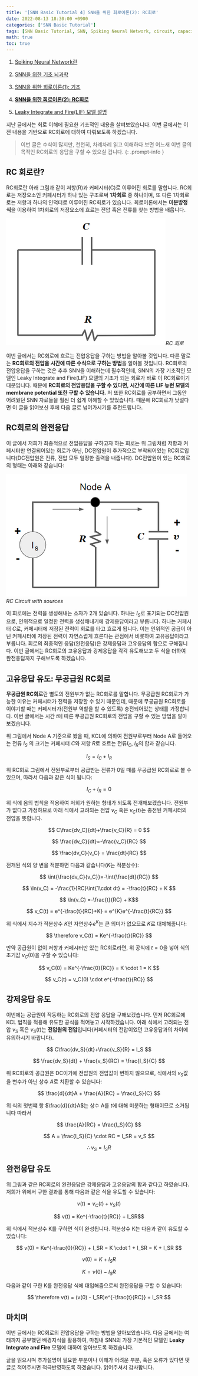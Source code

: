 ```yaml
---
title: '[SNN Basic Tutorial 4] SNN을 위한 회로이론(2): RC회로'
date: 2022-08-13 18:30:00 +0900
categories: ['SNN Basic Tutorial']
tags: [SNN Basic Tutorial, SNN, Spiking Neural Network, circuit, capacitor, rc circuit] # TAG names should always be lowercase
math: true
toc: true
---
```


1. [Spiking Neural Network란](https://jinprelude.github.io/posts/SNN-Basic-Tutorial-1-Spiking-Neural-Network%EB%9E%80/)

2. [SNN을 위한 기초 뇌과학](https://jinprelude.github.io/posts/SNN-Basic-Tutorial-2-SNN%EC%9D%84-%EC%9C%84%ED%95%9C-%EA%B8%B0%EC%B4%88-%EB%87%8C%EA%B3%BC%ED%95%99/)

3. [SNN을 위한 회로이론(1): 기초](https://jinprelude.github.io/posts/SNN-Basic-Tutorial-3-SNN%EC%9D%84-%EC%9C%84%ED%95%9C-%ED%9A%8C%EB%A1%9C%EC%9D%B4%EB%A1%A0(1)-%EA%B8%B0%EC%B4%88/)

4. **[SNN을 위한 회로이론(2): RC회로](https://jinprelude.github.io/posts/SNN-Basic-Tutorial-4-SNN%EC%9D%84-%EC%9C%84%ED%95%9C-%ED%9A%8C%EB%A1%9C%EC%9D%B4%EB%A1%A0(2)-RC%ED%9A%8C%EB%A1%9C/)**

5. [Leaky Integrate and Fire(LIF) 모델 설명](https://jinprelude.github.io/posts/SNN-Basic-Tutorial-5-Leaky-Integrate-and-Fire-%EB%AA%A8%EB%8D%B8-%EC%84%A4%EB%AA%85/)

지난 글에서는 회로 이해에 필요한 기초적인 내용을 살펴보았습니다. 이번 글에서는 이전 내용을 기반으로 RC회로에 대하여 다뤄보도록 하겠습니다.

> 이번 글은 수식이 많지만, 천천히, 차례차례 읽고 이해하다 보면 어느새 이번 글의 목적인 RC회로의 응답을 구할 수 있으실 겁니다.
{: .prompt-info }

## **RC 회로란?**
RC회로란 아래 그림과 같이 저항(R)과 커페시터(C)로 이루어진 회로를 말합니다. RC회로는 저장요소인 커페시터가 하나 있는 구조로써 **1차회로** 중 하나이며, 또 다른 1차회로로는 저항과 하나의 인덕터로 이루어진 RC회로가 있습니다. 회로이론에서는 **미분방정식**을 이용하여 1차회로의 저장요소에 흐르는 전압 혹은 전류를 찾는 방법을 배웁니다. 

!["RC Circuit"](/assets/img/post/2022-08-13/rc_circuit_no_source.PNG)_RC 회로_

이번 글에서는 RC회로에 흐르는 전압응답을 구하는 방법을 알아볼 것입니다. 다른 말로는 **RC회로의 전압을 시간에 따른 수식으로 구하는 방법**을 알아볼 것입니다. RC회로의 전압응답을 구하는 것은 추후 SNN을 이해하는데 필수적인데, SNN의 가장 기초적인 모델인 Leaky Integrate and Fire(LIF) 모델의 기초가 되는 회로가 바로 이 RC회로이기 때문입니다. 때문에 **RC회로의 전압응답을 구할 수 있다면, 시간에 따른 LIF 뉴런 모델의 membrane potential 또한 구할 수 있습니다.** 저 또한 RC회로를 공부하면서 그동안 어려웠던 SNN 자료들을 훨씬 더 쉽게 이해할 수 있었습니다. 때문에 RC회로가 낮설다면 이 글을 읽어보신 후에 다음 글로 넘어가시기를 추천드립니다.


## **RC회로의 완전응답**

이 글에서 저희가 최종적으로 전압응답을 구하고자 하는 회로는 위 그림처럼 저항과 커페시터만 연결되어있는 회로가 아닌, DC전압원이 추가적으로 부착되어있는 RC회로입니다(DC전압원은 전류, 전압 모두 일정한 출력을 내줍니다). DC전압원이 있는 RC회로의 형태는 아래와 같습니다:

![RC Circuit with source](/assets/img/post/2022-08-13/rc_circuit_source.PNG)_RC Circuit with sources_

이 회로에는 전력을 생성해내는 소자가 2개 있습니다. 하나는 $I_S$로 표기되는 DC전압원으로, 인위적으로 일정한 전력을 생성해내기에 강제응답이라고 부릅니다. 하나는 커페시터 $C$로, 커페시터에 저장된 전력이 회로를 타고 흐르게 됩니다. 이는 인위적인 공급이 아닌 커페시터에 저장된 전력이 자연스럽게 흐른다는 관점에서 비롯하여 고유응답이라고 부릅니다. 회로의 최종적인 응답(완전응답)은 강제응답과 고유응답의 합으로 구해집니다. 이번 글에서는 RC회로의 고유응답과 강제응답을 각각 유도해보고 두 식을 더하여 완전응답까지 구해보도록 하겠습니다.


## **고유응답 유도: 무공급원 RC회로**
**무공급원 RC회로**란 별도의 전원부가 없는 RC회로를 말합니다. 무공급원 RC회로가 가능한 이유는 커페시터가 전력을 저장할 수 있기 때문인데, 때문에 무공급원 RC회로를 이야기할 때는 커페시터가(전원부 역할을 할 수 있도록) 충전되어있는 상태를 가정합니다. 이번 글에서는 시간 $t$에 따른 무공급원 RC회로의 전압을 구할 수 있는 방법을 알아보겠습니다.

위 그림에서 Node A 기준으로 봤을 때, KCL에 의하여 전원부로부터 Node A로 들어오는 전류 $I_S$ 의 크기는 커페시터 $C$와 저항 $R$로 흐르는 전류$I_C$, $I_R$의 합과 같습니다. 

$$ I_S = I_C + I_R $$

위 RC회로 그림에서 전원부로부터 공급받는 전류가 0일 때를 무공급원 RC회로로 볼 수 있으며, 따라서 다음과 같은 식이 됩니다:

$$ I_C + I_R = 0 $$

위 식에 옴의 법칙을 적용하여 저희가 원하는 형태가 되도록 전개해보겠습니다. 전원부가 없다고 가정하므로 아래 식에서 고려되는 전압 $v_C$ 혹은 $v_C(t)$는 충전된 커페시터의 전압을 뜻합니다.

$$ C\frac{dv_C}{dt}+\frac{v_C}{R} = 0 $$

$$ \frac{dv_C}{dt}=-\frac{v_C}{RC} $$

$$ \frac{dv_C}{v_C} = \frac{dt}{RC} $$

전개된 식의 양 변을 적분하면 다음과 같습니다($K$는 적분상수):

$$ \int{\frac{dv_C}{v_C}}=-\int{\frac{dt}{RC}} $$

$$ \ln(v_C) = -\frac{1}{RC}\int{1\cdot dt} = -\frac{t}{RC} + K $$

$$ \ln(v_C) =-\frac{t}{RC} + K$$

$$ v_C(t) = e^{-\frac{t}{RC}+K} = e^{K}e^{-\frac{t}{RC}} $$

위 식에서 지수가 적분상수 $K$인 자연상수$e^K$는 큰 의미가 없으므로 $K$로 대체해줍니다:

$$ \therefore v_C(t) = Ke^{-\frac{t}{RC}} $$

만약 공급원이 없이 저항과 커페시터만 있는 RC회로라면, 위 공식에 $t=0$을 넣어 식의 초기값 $v_C(0)$을 구할 수 있습니다:

$$ v_C(0) = Ke^{-\frac{0}{RC}} = K \cdot 1 = K $$

$$  v_C(t) = v_C(0) \cdot e^{-\frac{t}{RC}} $$

## **강제응답 유도**

이번에는 공급원이 작동하는 RC회로의 전압 응답을 구해보겠습니다. 먼저 RC회로에 KCL 법칙을 적용해 유도한 공식을 적어놓고 시작하겠습니다. 아래 식에서 고려되는 전압 $v_S$ 혹은 $v_S(t)$는 **전압원의 전압**입니다(커페시터의 전압이었던 고유응답과의 차이에 유의하시기 바랍니다).

$$ C\frac{dv_S}{dt}+\frac{v_S}{R} = I_S $$

$$ \frac{dv_S}{dt} + \frac{v_S}{RC} = \frac{I_S}{C} $$

위 RC회로의 공급원은 DC이기에 전압원의 전압값이 변하지 않으므로, 식에서의 $v_S$값을 변수가 아닌 상수 $A$로 치환할 수 있습니다:

$$ \frac{d}{dt}A + \frac{A}{RC} = \frac{I_S}{C} $$

위 식의 첫번쨰 항 $\frac{d}{dt}A$는 상수 A를 $t$에 대해 미분하는 형태이므로 소거됩니다 따라서

$$ \frac{A}{RC} = \frac{I_S}{C} $$

$$ A = \frac{I_S}{C} \cdot RC = I_SR = v_S $$

$$ \therefore v_S = I_SR $$

## **완전응답 유도**

위 그림과 같은 RC회로의 완전응답은 강제응답과 고유응답의 합과 같다고 하였습니다. 저희가 위에서 구한 결과를 통해 다음과 같은 식을 유도할 수 있습니다:

$$ v(t) = v_C(t) + v_S(t) $$

$$ v(t) = Ke^{-\frac{t}{RC}} + I_SR$$

위 식에서 적분상수 K를 구하면 식이 완성됩니다. 적분상수 K는 다음과 같이 유도할 수 있습니다:

$$ v(0) = Ke^{-\frac{0}{RC}} + I_SR = K \cdot 1 + I_SR = K + I_SR $$

$$ v(0) = K + I_SR $$

$$ K = v(0) - I_SR $$

다음과 같이 구한 K를 완전응답 식에 대입해줌으로써 완전응답을 구할 수 있습니다:

$$ \therefore v(t) = (v(0) - I_SR)e^{-\frac{t}{RC}} + I_SR $$

## **마치며**
이번 글에서는 RC회로의 전압응답을 구하는 방법을 알아보았습니다. 다음 글에서는 여태까지 공부했던 배경지식을 활용하여, 마침내 SNN의 가장 기본적인 모델인 **Leaky Integrate and Fire** 모델에 대하여 알아보도록 하겠습니다.

글을 읽으시며 추가설명이 필요한 부분이나 이해가 어려운 부분, 혹은 오류가 있다면 댓글로 적어주시면 적극반영하도록 하겠습니다. 읽어주셔서 감사합니다.